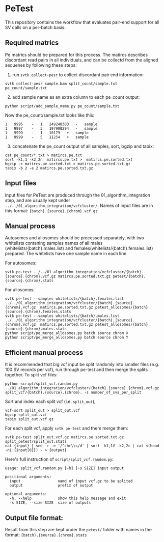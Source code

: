 # PeTest
This repository contains the workflow that evaluates pair-end support for all SV calls on a per-batch basis.

## Required matrics
Pe matrics should be prepared for this process. The matircs describes discordant read pairs in all individuals, and can be collectd from the aligned sequenes by following these steps:

1. run `svtk collect-pesr` to collect discordant pair end information:	
```
svtk collect-pesr sample.bam split_count/sample.txt pe_count/sample.txt
```

2. add sample name as an extra column to each pe_count output:
```
python script/add_sample_name.py pe_count/sample.txt
```

Now the pe_count/sample.txt looks like this:
```
1	9995	-	1	249240383	-	sample
1	9997	-	3	197900294	-	sample
1	9999	-	1	10179	+	sample
1	9999	-	5	11254	+	sample
```
3. concatenate the pe_count output of all samples, sort, bgzip and tabix:
```
cat pe_count/*.txt > matircs.pe.txt
sort -k1,1 -k2,2n  matircs.pe.txt >  matircs.pe.sorted.txt
bgzip -c matircs.pe.sorted.txt > matircs.pe.sorted.txt.gz
tabix -b 2 -e 2 matircs.pe.sorted.txt.gz
```

## Input files
Input files for PeTest are produced through the 01_algorithm_integration step, and are usually kept under `../../01_algorithm_integration/vcfcluster/`. Names of input files are in this format: `{batch}.{source}.{chrom}.vcf.gz`


## Manual process
Autosomes and allosomes should be processed separately, with two whitelists contaning samples names of all males (whitelists/{batch}.males.list) and females(whitelists/{batch}.females.list) prepared. The whitelists have one sample name in each line. 

For autosomes:
```
svtk pe-test ../../01_algorithm_integration/vcfcluster/{batch}.{source}.{chrom}.vcf.gz matircs.pe.sorted.txt.gz petest/{batch}.{source}.{chrom}.stats
```
For allosomes:
```
svtk pe-test --samples whitelists/{batch}.females.list ../../01_algorithm_integration/vcfcluster/{batch}.{source}.{chrom}.vcf.gz  matircs.pe.sorted.txt.gz petest_allosomes/{batch}.{source}.{chrom}.females.stats
svtk pe-test --samples whitelists/{batch}.males.list ../../01_algorithm_integration/vcfcluster/{batch}.{source}.{chrom}.vcf.gz  matircs.pe.sorted.txt.gz petest_allosomes/{batch}.{source}.{chrom}.males.stats
python script/pe_merge_allosomes.py batch source chrom X
python script/pe_merge_allosomes.py batch source chrom Y
```

## Efficient manual process
It is recommended that big vcf input be split randomly into smaller files (e.g. 100 SV records per vcf), run through pe-test and then merge the splits together. To split vcf files:
```
python script/split_vcf.random.py ../01_algorithm_integration/vcfcluster/{batch}.{source}.{chrom}.vcf.gz split_vcf/{batch}.{source}.{chrom}. -s number_of_svs_per_split
```
Sort and index each split vcf (i.e. `split_out`),
```
vcf-sort split_out > split_out.vcf
bgzip split_out.vcf
tabix split_out.vcf.gz
```
For each split vcf, apply `svtk pe-test` and them merge them:
```
svtk pe-test split_out.vcf.gz matircs.pe.sorted.txt.gz split_petest/split_out.stats
cat {input} | sed -r -e '/^chr\\s/d' | sort -k1,1V -k2,2n | cat <(head -n1 {input[0]}) - > {output}
```

Here's full instruction of `script/split_vcf.random.py`:
```
usage: split_vcf.random.py [-h] [-s SIZE] input output

positional arguments:
  input                 namd of input vcf.gz to be splited
  output                prefix of output

optional arguments:
  -h, --help            show this help message and exit
  -s SIZE, --size SIZE  size of outputs
```

## Output file format: 
Result from this step are kept under the `petest/` folder with names in the format: `{batch}.{source}.{chrom}.stats` 




